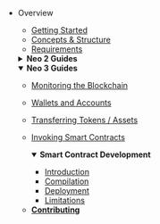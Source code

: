 - Overview

  - [Getting Started](overview/getting_started.md)
  - [Concepts & Structure](overview/concepts_and_structure.md)
  - [Requirements](overview/requirements.md)

  <details>
    <summary><b>Neo 2 Guides</b></summary>

  - [Monitoring the Blockchain](neo2_guides/monitoring.md)
  - [Wallets and Accounts](neo2_guides/wallets_and_accounts.md)
  - [Transferring Assets](neo2_guides/asset_transfer.md)
  - [Invoking Smart Contracts](neo2_guides/contract_invocation.md)
  - [NEP-5 Token Contracts](neo2_guides/token_contracts.md)
  - [Deploying Smart Contracts](neo2_guides/contract_deployment.md)

    <details>
      <summary><b>Advanced Topics</b></summary>

    - [Key Pairs and NEO Addresses](neo2_guides/neo2_adv_topics/keypairs_and_neo_addresses.md)
    - [Input Selection Strategy](neo2_guides/neo2_adv_topics/input_selection_strategy.md)
    - [Reading Application Logs](neo2_guides/neo2_adv_topics/application_log.md)

    </details>

  </details>

  <details open>
    <summary><b>Neo 3 Guides</b></summary>

  - [Monitoring the Blockchain](neo3_guides/monitoring.md)
  - [Wallets and Accounts](neo3_guides/wallets_and_accounts.md)
  - [Transferring Tokens / Assets](neo3_guides/token_transfer.md)
  - [Invoking Smart Contracts](neo3_guides/contract_invocation.md)

    <details open>
      <summary><b>Smart Contract Development</b></summary>
      
      - [Introduction](neo3_guides/compiler_devpack/introduction.md)
      - [Compilation](neo3_guides/compiler_devpack/compilation.md)
      - [Deployment](neo3_guides/compiler_devpack/deployment.md)
      - [Limitations](neo3_guides/compiler_devpack/limitations.md)

     </details>

  </details>

  - [**Contributing**](contributing.md)
